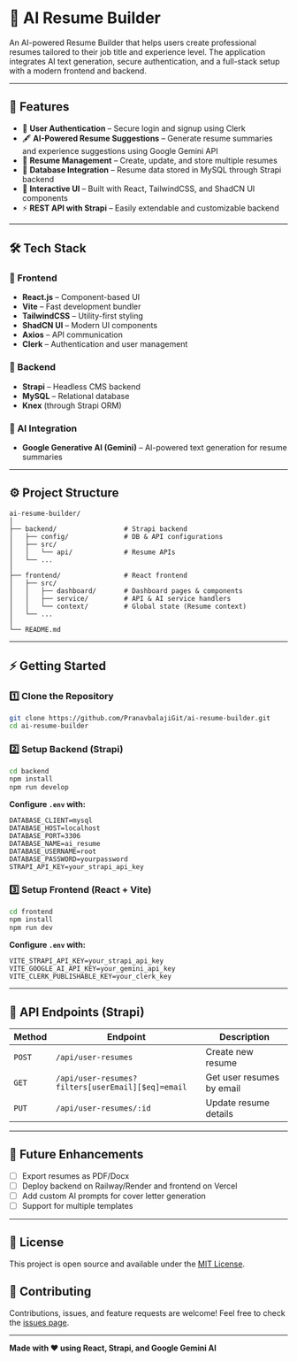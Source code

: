 # 📝 AI Resume Builder

An AI-powered Resume Builder that helps users create professional resumes tailored to their job title and experience level. The application integrates AI text generation, secure authentication, and a full-stack setup with a modern frontend and backend.

---

## 🚀 Features

- 🔑 **User Authentication** – Secure login and signup using Clerk
- 🖋️ **AI-Powered Resume Suggestions** – Generate resume summaries and experience suggestions using Google Gemini API
- 📂 **Resume Management** – Create, update, and store multiple resumes
- 💾 **Database Integration** – Resume data stored in MySQL through Strapi backend
- 🎨 **Interactive UI** – Built with React, TailwindCSS, and ShadCN UI components
- ⚡ **REST API with Strapi** – Easily extendable and customizable backend

---

## 🛠️ Tech Stack

### 🔹 Frontend
- **React.js** – Component-based UI
- **Vite** – Fast development bundler
- **TailwindCSS** – Utility-first styling
- **ShadCN UI** – Modern UI components
- **Axios** – API communication
- **Clerk** – Authentication and user management

### 🔹 Backend
- **Strapi** – Headless CMS backend
- **MySQL** – Relational database
- **Knex** (through Strapi ORM)

### 🔹 AI Integration
- **Google Generative AI (Gemini)** – AI-powered text generation for resume summaries

---

## ⚙️ Project Structure
```
ai-resume-builder/
│
├── backend/                 # Strapi backend
│   ├── config/              # DB & API configurations
│   ├── src/
│   │   └── api/             # Resume APIs
│   └── ...
│
├── frontend/                # React frontend
│   ├── src/
│   │   ├── dashboard/       # Dashboard pages & components
│   │   ├── service/         # API & AI service handlers
│   │   └── context/         # Global state (Resume context)
│   └── ...
│
└── README.md
```

---

## ⚡ Getting Started

### 1️⃣ Clone the Repository
```bash
git clone https://github.com/PranavbalajiGit/ai-resume-builder.git
cd ai-resume-builder
```

### 2️⃣ Setup Backend (Strapi)
```bash
cd backend
npm install
npm run develop
```

**Configure `.env` with:**
```env
DATABASE_CLIENT=mysql
DATABASE_HOST=localhost
DATABASE_PORT=3306
DATABASE_NAME=ai_resume
DATABASE_USERNAME=root
DATABASE_PASSWORD=yourpassword
STRAPI_API_KEY=your_strapi_api_key
```

### 3️⃣ Setup Frontend (React + Vite)
```bash
cd frontend
npm install
npm run dev
```

**Configure `.env` with:**
```env
VITE_STRAPI_API_KEY=your_strapi_api_key
VITE_GOOGLE_AI_API_KEY=your_gemini_api_key
VITE_CLERK_PUBLISHABLE_KEY=your_clerk_key
```

---

## 🔗 API Endpoints (Strapi)

| Method | Endpoint | Description |
|--------|----------|-------------|
| `POST` | `/api/user-resumes` | Create new resume |
| `GET` | `/api/user-resumes?filters[userEmail][$eq]=email` | Get user resumes by email |
| `PUT` | `/api/user-resumes/:id` | Update resume details |

---

## 🎯 Future Enhancements

- [ ] Export resumes as PDF/Docx
- [ ] Deploy backend on Railway/Render and frontend on Vercel
- [ ] Add custom AI prompts for cover letter generation
- [ ] Support for multiple templates

---

## 📄 License

This project is open source and available under the [MIT License](LICENSE).

## 🤝 Contributing

Contributions, issues, and feature requests are welcome! Feel free to check the [issues page](https://github.com/PranavbalajiGit/AI-RESUME-BUILDER/issues).

---

**Made with ❤️ using React, Strapi, and Google Gemini AI**